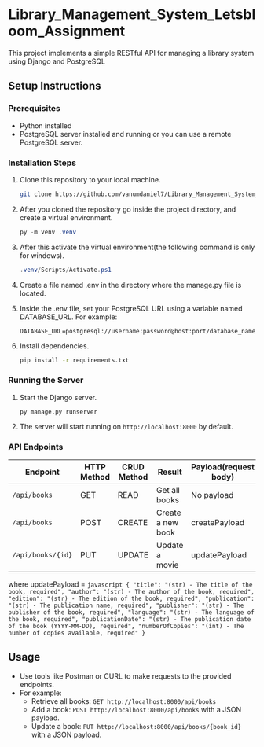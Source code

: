 # Library_Management_System_Letsbloom_Assignment

This project implements a simple RESTful API for managing a library system using Django and PostgreSQL

## Setup Instructions

### Prerequisites

- Python installed
- PostgreSQL server installed and running or you can use a remote PostgreSQL server.

### Installation Steps

1. Clone this repository to your local machine.

   ```bash
   git clone https://github.com/vanumdaniel7/Library_Management_System_Letsbloom_Assignment
   ```

2. After you cloned the repository go inside the project directory, and create a virtual environment.
   
   ```powershell
   py -m venv .venv
   ```
   
3. After this activate the virtual environment(the following command is only for windows).
   ```powershell
   .venv/Scripts/Activate.ps1
   ```

4. Create a file named .env in the directory where the manage.py file is located.
5. Inside the .env file, set your PostgreSQL URL using a variable named DATABASE_URL. For example:

   ```
   DATABASE_URL=postgresql://username:password@host:port/database_name
   ```

6. Install dependencies.

   ```bash
   pip install -r requirements.txt
   ```

### Running the Server

1. Start the Django server.

   ```bash;
   py manage.py runserver
   ```

2. The server will start running on `http://localhost:8000` by default.

### API Endpoints

| Endpoint            | HTTP Method | CRUD Method | Result                | Payload(request body)                        |
| ------------------- | ----------- | ----------- | --------------------- | -------------------------------------------- |
| `/api/books`        | GET         | READ        | Get all books         | No payload                                   |
| `/api/books`        | POST        | CREATE      | Create a new book     | createPayload                                |
| `/api/books/{id}`   | PUT         | UPDATE      | Update a movie        | updatePayload                                |

where updatePayload = ```javascript {
    "title": "(str) - The title of the book, required",
    "author": "(str) - The author of the book, required",
    "edition": "(str) - The edition of the book, required",
    "publication": "(str) - The publication name, required",
    "publisher": "(str) - The publisher of the book, required",
    "language": "(str) - The language of the book, required",
    "publicationDate": "(str) - The publication date of the book (YYYY-MM-DD), required",
    "numberOfCopies": "(int) - The number of copies available, required"
}```

## Usage

- Use tools like Postman or CURL to make requests to the provided endpoints.
- For example:
  - Retrieve all books: `GET http://localhost:8000/api/books`
  - Add a book: `POST http://localhost:8000/api/books` with a JSON payload.
  - Update a book: `PUT http://localhost:8000/api/books/{book_id}` with a JSON payload.
